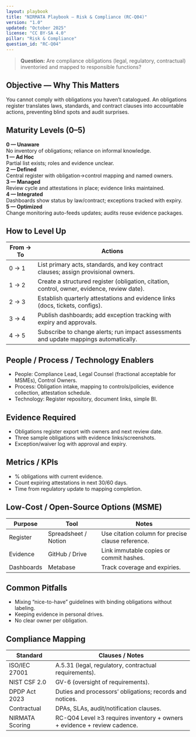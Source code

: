 ```yaml
---
layout: playbook
title: "NIRMATA Playbook — Risk & Compliance (RC-Q04)"
version: "1.0"
updated: "October 2025"
license: "CC BY-SA 4.0"
pillar: "Risk & Compliance"
question_id: "RC-Q04"
---
```


> **Question:** Are compliance obligations (legal, regulatory, contractual) inventoried and mapped to responsible functions?

## Objective — Why This Matters
You cannot comply with obligations you haven’t catalogued. An obligations register translates laws, standards, and contract clauses into accountable actions, preventing blind spots and audit surprises.

## Maturity Levels (0–5)
<div class="levels-grid">
  <div class="level level-0"><strong>0 — Unaware</strong><br>No inventory of obligations; reliance on informal knowledge.</div>
  <div class="level level-1"><strong>1 — Ad Hoc</strong><br>Partial list exists; roles and evidence unclear.</div>
  <div class="level level-2"><strong>2 — Defined</strong><br>Central register with obligation→control mapping and named owners.</div>
  <div class="level level-3"><strong>3 — Managed</strong><br>Review cycle and attestations in place; evidence links maintained.</div>
  <div class="level level-4"><strong>4 — Integrated</strong><br>Dashboards show status by law/contract; exceptions tracked with expiry.</div>
  <div class="level level-5"><strong>5 — Optimized</strong><br>Change monitoring auto-feeds updates; audits reuse evidence packages.</div>
</div>

## How to Level Up

| From → To | Actions |
|---|---|
|0 → 1 | List primary acts, standards, and key contract clauses; assign provisional owners. |
|1 → 2 | Create a structured register (obligation, citation, control, owner, evidence, review date). |
|2 → 3 | Establish quarterly attestations and evidence links (docs, tickets, configs). |
|3 → 4 | Publish dashboards; add exception tracking with expiry and approvals. |
|4 → 5 | Subscribe to change alerts; run impact assessments and update mappings automatically. |

## People / Process / Technology Enablers
- People: Compliance Lead, Legal Counsel (fractional acceptable for MSMEs), Control Owners.
- Process: Obligation intake, mapping to controls/policies, evidence collection, attestation schedule.
- Technology: Register repository, document links, simple BI.

## Evidence Required
- Obligations register export with owners and next review date.
- Three sample obligations with evidence links/screenshots.
- Exception/waiver log with approval and expiry.

## Metrics / KPIs
- % obligations with current evidence.
- Count expiring attestations in next 30/60 days.
- Time from regulatory update to mapping completion.

## Low-Cost / Open-Source Options (MSME)

| Purpose | Tool | Notes |
|---|---|---|
|Register | Spreadsheet / Notion | Use citation column for precise clause reference. |
|Evidence | GitHub / Drive | Link immutable copies or commit hashes. |
|Dashboards | Metabase | Track coverage and expiries. |

## Common Pitfalls
- Mixing “nice-to-have” guidelines with binding obligations without labeling.
- Keeping evidence in personal drives.
- No clear owner per obligation.

## Compliance Mapping

| Standard | Clauses / Notes |
|---|---|
|ISO/IEC 27001 | A.5.31 (legal, regulatory, contractual requirements). |
|NIST CSF 2.0 | GV-6 (oversight of requirements). |
|DPDP Act 2023 | Duties and processors’ obligations; records and notices. |
|Contractual | DPAs, SLAs, audit/notification clauses. |
|NIRMATA Scoring | RC-Q04 Level ≥3 requires inventory + owners + evidence + review cadence.

